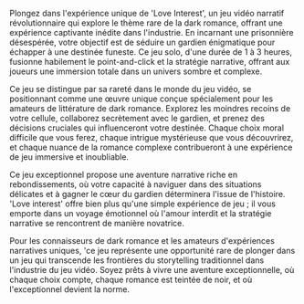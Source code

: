 Plongez dans l'expérience unique de 'Love Interest', un jeu vidéo narratif révolutionnaire qui explore le thème rare de la dark romance, offrant une expérience captivante inédite dans l'industrie. En incarnant une prisonnière désespérée, votre objectif est de séduire un gardien énigmatique pour échapper à une destinée funeste. Ce jeu solo, d'une durée de 1 à 3 heures, fusionne habilement le point-and-click et la stratégie narrative, offrant aux joueurs une immersion totale dans un univers sombre et complexe.

Ce jeu se distingue par sa rareté dans le monde du jeu vidéo, se positionnant comme une œuvre unique conçue spécialement pour les amateurs de littérature de dark romance. Explorez les moindres recoins de votre cellule, collaborez secrètement avec le gardien, et prenez des décisions cruciales qui influenceront votre destinée. Chaque choix moral difficile que vous ferez, chaque intrigue mystérieuse que vous découvrirez, et chaque nuance de la romance complexe contribueront à une expérience de jeu immersive et inoubliable.

Ce jeu exceptionnel propose une aventure narrative riche en rebondissements, où votre capacité à naviguer dans des situations délicates et à gagner le cœur du gardien déterminera l'issue de l'histoire. 'Love interest' offre bien plus qu'une simple expérience de jeu ; il vous emporte dans un voyage émotionnel où l'amour interdit et la stratégie narrative se rencontrent de manière novatrice.

Pour les connaisseurs de dark romance et les amateurs d'expériences narratives uniques, 'ce jeu représente une opportunité rare de plonger dans un jeu qui transcende les frontières du storytelling traditionnel dans l'industrie du jeu vidéo. Soyez prêts à vivre une aventure exceptionnelle, où chaque choix compte, chaque romance est teintée de noir, et où l'exceptionnel devient la norme.
